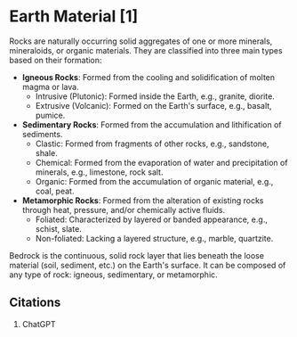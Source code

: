 # Earth Material [1]

Rocks are naturally occurring solid aggregates of one or more minerals, mineraloids, or organic materials. They are classified into three main types based on their formation:
- **Igneous Rocks**: Formed from the cooling and solidification of molten magma or lava.
	- Intrusive (Plutonic): Formed inside the Earth, e.g., granite, diorite.
	- Extrusive (Volcanic): Formed on the Earth's surface, e.g., basalt, pumice.
- **Sedimentary Rocks**: Formed from the accumulation and lithification of sediments.
	- Clastic: Formed from fragments of other rocks, e.g., sandstone, shale.
	- Chemical: Formed from the evaporation of water and precipitation of minerals, e.g., limestone, rock salt.
	- Organic: Formed from the accumulation of organic material, e.g., coal, peat.
- **Metamorphic Rocks**: Formed from the alteration of existing rocks through heat, pressure, and/or chemically active fluids.
	- Foliated: Characterized by layered or banded appearance, e.g., schist, slate.
	- Non-foliated: Lacking a layered structure, e.g., marble, quartzite.

Bedrock is the continuous, solid rock layer that lies beneath the loose material (soil, sediment, etc.) on the Earth's surface. It can be composed of any type of rock: igneous, sedimentary, or metamorphic.

## Citations

1. ChatGPT